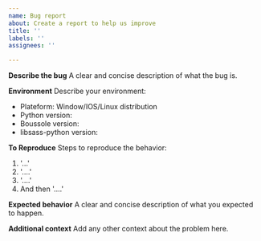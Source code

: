 ```yaml
---
name: Bug report
about: Create a report to help us improve
title: ''
labels: ''
assignees: ''

---
```


**Describe the bug**
A clear and concise description of what the bug is.

**Environment**
Describe your environment:

- Plateform: Window/IOS/Linux distribution
- Python version:
- Boussole version:
- libsass-python version:

**To Reproduce**
Steps to reproduce the behavior:
1. '...'
2. '....'
3. '....'
4. And then '....' 

**Expected behavior**
A clear and concise description of what you expected to happen.

**Additional context**
Add any other context about the problem here.
